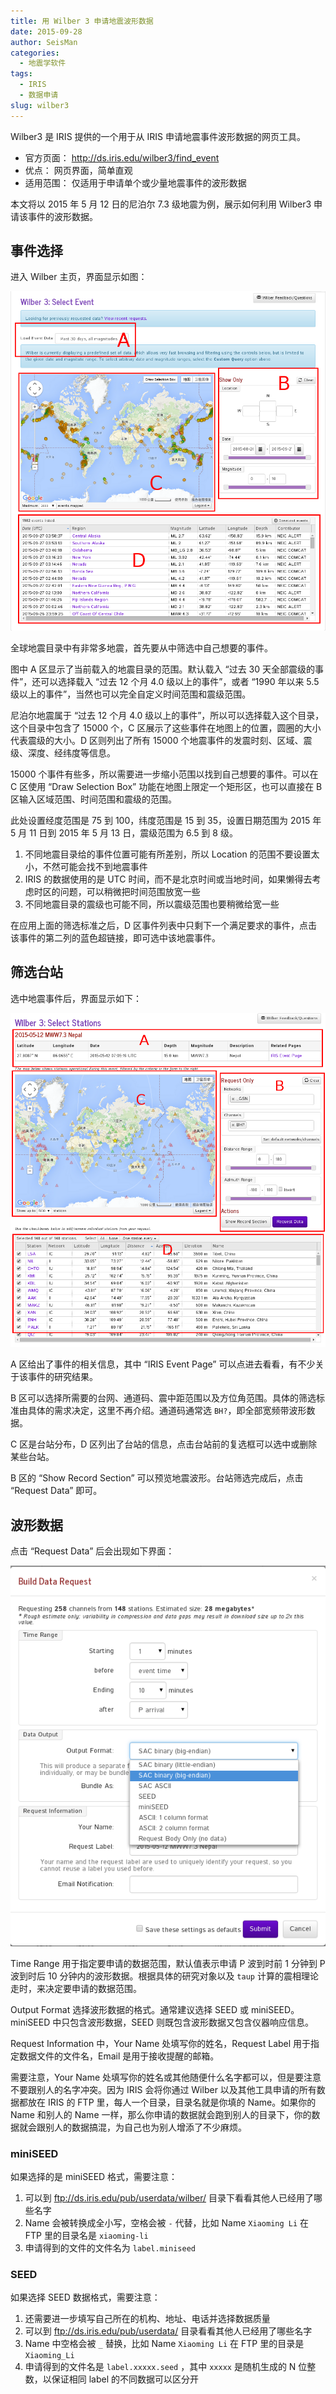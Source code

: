 ```yaml
---
title: 用 Wilber 3 申请地震波形数据
date: 2015-09-28
author: SeisMan
categories:
  - 地震学软件
tags:
  - IRIS
  - 数据申请
slug: wilber3
---
```


Wilber3 是 IRIS 提供的一个用于从 IRIS 申请地震事件波形数据的网页工具。

- 官方页面： <http://ds.iris.edu/wilber3/find_event>
- 优点： 网页界面，简单直观
- 适用范围： 仅适用于申请单个或少量地震事件的波形数据

本文将以 2015 年 5 月 12 日的尼泊尔 7.3 级地震为例，展示如何利用 Wilber3 申请该事件的波形数据。

<!--more-->

## 事件选择

进入 Wilber 主页，界面显示如图：

![](/images/2015092801.png)

全球地震目录中有非常多地震，首先要从中筛选中自己想要的事件。

图中 A 区显示了当前载入的地震目录的范围。默认载入 “过去 30 天全部震级的事件”，还可以选择载入 “过去 12 个月 4.0 级以上的事件”，或者 “1990 年以来 5.5 级以上的事件”，当然也可以完全自定义时间范围和震级范围。

尼泊尔地震属于 “过去 12 个月 4.0 级以上的事件”，所以可以选择载入这个目录，这个目录中包含了 15000 个，C 区展示了这些事件在地图上的位置，圆圈的大小代表震级的大小。D 区则列出了所有 15000 个地震事件的发震时刻、区域、震级、深度、经纬度等信息。

15000 个事件有些多，所以需要进一步缩小范围以找到自己想要的事件。可以在 C 区使用 “Draw Selection Box” 功能在地图上限定一个矩形区，也可以直接在 B 区输入区域范围、时间范围和震级的范围。

此处设置经度范围是 75 到 100，纬度范围是 15 到 35，设置日期范围为 2015 年 5 月 11 日到 2015 年 5 月 13 日，震级范围为 6.5 到 8 级。

1.  不同地震目录给的事件位置可能有所差别，所以 Location 的范围不要设置太小，不然可能会找不到地震事件
2.  IRIS 的数据使用的是 UTC 时间，而不是北京时间或当地时间，如果懒得去考虑时区的问题，可以稍微把时间范围放宽一些
3.  不同地震目录的震级也可能不同，所以震级范围也要稍微给宽一些

在应用上面的筛选标准之后，D 区事件列表中只剩下一个满足要求的事件，点击该事件的第二列的蓝色超链接，即可选中该地震事件。

## 筛选台站

选中地震事件后，界面显示如下：

![](/images/2015092802.png)

A 区给出了事件的相关信息，其中 “IRIS Event Page” 可以点进去看看，有不少关于该事件的研究结果。

B 区可以选择所需要的台网、通道码、震中距范围以及方位角范围。具体的筛选标准由具体的需求决定，这里不再介绍。通道码通常选 `BH?`，即全部宽频带波形数据。

C 区是台站分布，D 区列出了台站的信息，点击台站前的复选框可以选中或删除某些台站。

B 区的 “Show Record Section” 可以预览地震波形。台站筛选完成后，点击 “Request Data” 即可。

## 波形数据

点击 “Request Data” 后会出现如下界面：

![](/images/2015092803.png)

Time Range 用于指定要申请的数据范围，默认值表示申请 P 波到时前 1 分钟到 P 波到时后 10 分钟内的波形数据。根据具体的研究对象以及 `taup` 计算的震相理论走时，来决定要申请的数据范围。

Output Format 选择波形数据的格式。通常建议选择 SEED 或 miniSEED。miniSEED 中只包含波形数据，SEED 则既包含波形数据又包含仪器响应信息。

Request Information 中，Your Name 处填写你的姓名，Request Label 用于指定数据文件的文件名，Email 是用于接收提醒的邮箱。

需要注意，Your Name 处填写你的姓名或其他随便什么名字都可以，但是要注意不要跟别人的名字冲突。因为 IRIS 会将你通过 Wilber 以及其他工具申请的所有数据都放在 IRIS 的 FTP 里，每人一个目录，目录名就是你填的 Name。如果你的 Name 和别人的 Name 一样，那么你申请的数据就会跑到别人的目录下，你的数据就会跟别人的数据搞混，为自己也为别人增添了不少麻烦。

### miniSEED

如果选择的是 miniSEED 格式，需要注意：

1.  可以到 <ftp://ds.iris.edu/pub/userdata/wilber/> 目录下看看其他人已经用了哪些名字
2.  Name 会被转换成全小写，空格会被 `-` 代替，比如 Name `Xiaoming Li` 在 FTP 里的目录名是 `xiaoming-li`
3.  申请得到的文件的文件名为 `label.miniseed`

### SEED

如果选择 SEED 数据格式，需要注意：

1.  还需要进一步填写自己所在的机构、地址、电话并选择数据质量
2.  可以到 <ftp://ds.iris.edu/pub/userdata/> 目录看看其他人已经用了哪些名字
3.  Name 中空格会被 `_` 替换，比如 Name `Xiaoming Li` 在 FTP 里的目录是 `Xiaoming_Li`
4.  申请得到的文件名是 `label.xxxxx.seed` ，其中 `xxxxx` 是随机生成的 N 位整数，以保证相同 label 的不同数据可以区分开

